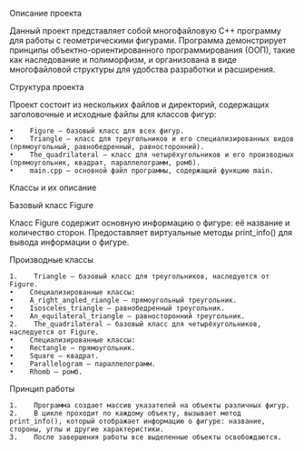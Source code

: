 Описание проекта

Данный проект представляет собой многофайловую C++ программу для работы с геометрическими фигурами. Программа демонстрирует принципы объектно-ориентированного программирования (ООП), такие как наследование и полиморфизм, и организована в виде многофайловой структуры для удобства разработки и расширения.

Структура проекта

Проект состоит из нескольких файлов и директорий, содержащих заголовочные и исходные файлы для классов фигур:

    •    Figure — базовый класс для всех фигур.
    •    Triangle — класс для треугольников и его специализированных видов (прямоугольный, равнобедренный, равносторонний).
    •    The_quadrilateral — класс для четырёхугольников и его производных (прямоугольник, квадрат, параллелограмм, ромб).
    •    main.cpp — основной файл программы, содержащий функцию main.

Классы и их описание

Базовый класс Figure

Класс Figure содержит основную информацию о фигуре: её название и количество сторон. Предоставляет виртуальные методы print_info() для вывода информации о фигуре.

Производные классы

    1.    Triangle — базовый класс для треугольников, наследуется от Figure.
    •    Специализированные классы:
    •    A_right_angled_riangle — прямоугольный треугольник.
    •    Isosceles_triangle — равнобедренный треугольник.
    •    An_equilateral_triangle — равносторонний треугольник.
    2.    The_quadrilateral — базовый класс для четырёхугольников, наследуется от Figure.
    •    Специализированные классы:
    •    Rectangle — прямоугольник.
    •    Square — квадрат.
    •    Parallelogram — параллелограмм.
    •    Rhomb — ромб.

Принцип работы

    1.    Программа создает массив указателей на объекты различных фигур.
    2.    В цикле проходит по каждому объекту, вызывает метод print_info(), который отображает информацию о фигуре: название, стороны, углы и другие характеристики.
    3.    После завершения работы все выделенные объекты освобождаются.
